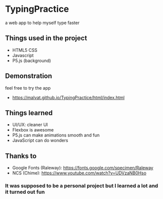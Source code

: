 # TypingPractice
a web app to help myself type faster

## Things used in the project
- HTML5 CSS
- Javascript 
- P5.js (background)

## Demonstration 
feel free to try the app 
- https://malvat.github.io/TypingPractice/html/index.html

## Things learned
- UI/UX: cleaner UI
- Flexbox is awesome
- P5.js can make animations smooth and fun 
- JavaScript can do wonders

## Thanks to 
- Google Fonts (Raleway): https://fonts.google.com/specimen/Raleway
- NCS (Chime): https://www.youtube.com/watch?v=UDVzaNB0Hso

### It was supposed to be a personal project but I learned a lot and it turned out fun
